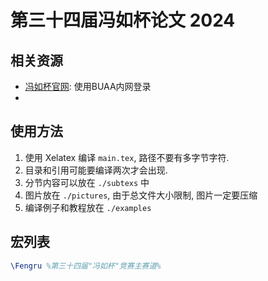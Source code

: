 # 第三十四届冯如杯论文 2024

## 相关资源

- [冯如杯官网](https://www-fengrubei-net.e1.buaa.edu.cn/resource): 使用BUAA内网登录
- 

## 使用方法

1. 使用 Xelatex 编译 `main.tex`, 路径不要有多字节字符.
2. 目录和引用可能要编译两次才会出现.
3. 分节内容可以放在 `./subtexs` 中
4. 图片放在 `./pictures`, 由于总文件大小限制, 图片一定要压缩
5. 编译例子和教程放在 `./examples`

## 宏列表

```tex
\Fengru %第三十四届"冯如杯"竞赛主赛道%

```